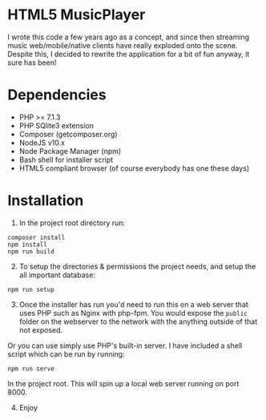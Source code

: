 HTML5 MusicPlayer
=================

I wrote this code a few years ago as a concept, and since then streaming music web/mobile/native clients have really exploded onto the scene.
Despite this, I decided to rewrite the application for a bit of fun anyway, it sure has been!

Dependencies
============

* PHP >= 7.1.3
* PHP SQlite3 extension
* Composer (getcomposer.org)
* NodeJS v10.x
* Node Package Manager (npm)
* Bash shell for installer script
* HTML5 compliant browser (of course everybody has one these days)

Installation
============

1. In the project root directory run:

```
composer install
npm install
npm run build
```

2. To setup the directories & permissions the project needs, and setup the all important database:

```
npm run setup
```

3. Once the installer has run you'd need to run this on a web server that uses PHP such as Nginx with php-fpm.
You would expose the `public` folder on the webserver to the network with the anything outside of that not exposed.

Or you can use simply use PHP's built-in server. I have included a shell script which can be run by running:

```
npm run serve
```

In the project root. This will spin up a local web server running on port 8000.

4. Enjoy